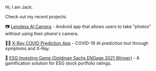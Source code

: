 Hi, I am Jack.

Check out my recent projects:

📷 [Lensless AI Camera](https://github.com/tanshihuai/Terraforming) - Android app that  allows users to take "photos" without using their phone's camera.

👨‍⚕️ [X-Ray COVID Prediction App](https://github.com/tanshihuai/X-Ray-Co) - COVID-19 AI prediction tool through symptoms and X-Ray.

🌲 [ ESG Investing Game (Goldman Sachs ENGage 2021 Winner)](https://github.com/legendkong/CityOfLife) - A gamification solution for ESG stock portfolio ratings.
